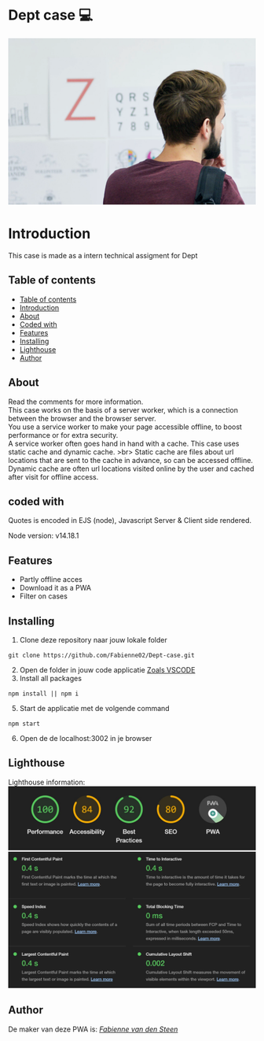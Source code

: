 # Dept case 💻
<img src="https://github.com/Fabienne02/Dept-case/blob/main/public/styles/images/Header-video.png" width=530 >

# Introduction
This case is made as a intern technical assigment for Dept

## Table of contents
  - [Table of contents](#table-of-contents)
  - [Introduction](#introduction)
  - [About](#about)
  - [Coded with](#coded-with)
  - [Features](#features)
  - [Installing](#installing)
  - [Lighthouse](#lighthouse)
  - [Author](#author)

## About
Read the comments for more information.<br>
This case works on the basis of a server worker, which is a connection between the browser and the browser server.<br>
You use a service worker to make your page accessible offline, to boost performance or for extra security.<br>
A service worker often goes hand in hand with a cache. This case uses static cache and dynamic cache. >br>
Static cache are files about url locations that are sent to the cache in advance, so can be accessed offline.<br>
Dynamic cache are often url locations visited online by the user and cached after visit for offline access.<br>


## coded with
Quotes is encoded in EJS (node), Javascript
Server & Client side rendered.

Node version: v14.18.1

## Features
<ul>
  <li>Partly offline acces</li>
  <li>Download it as a PWA</li>
  <li>Filter on cases</li>
</ul>

## Installing
1. Clone deze repository naar jouw lokale folder
```
git clone https://github.com/Fabienne02/Dept-case.git
```
2. Open de folder in jouw code applicatie [Zoals VSCODE](https://code.visualstudio.com/Download)
4. Install all packages
```
npm install || npm i
```
5. Start de applicatie met de volgende command
```
npm start
```
6. Open de de localhost:3002 in je browser


## Lighthouse
Lighthouse information:
<img src="https://github.com/Fabienne02/Dept-case/blob/main/assets/lighthouse.jpg">
<img src="https://github.com/Fabienne02/Dept-case/blob/main/assets/content-time.jpg">

## Author
De maker van deze PWA is: [*Fabienne van den Steen*](https://github.com/Fabienne02)
